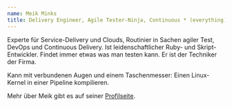 ```yaml
---
name: Meik Minks
title: Delivery Engineer, Agile Tester-Ninja, Continuous * (everything) Experte und Chief of Awesomeness.
---
```

Experte für Service-Delivery und Clouds, Routinier in Sachen agiler Test, DevOps und Continuous Delivery. Ist leidenschaftlicher Ruby- und Skript-Entwickler. Findet immer etwas was man testen kann. Er ist der Techniker der Firma.

Kann mit verbundenen Augen und einem Taschenmesser: Einen Linux-Kernel in einer Pipeline kompilieren.

Mehr über Meik gibt es auf seiner [Profilseite](https://me.meik.org).
